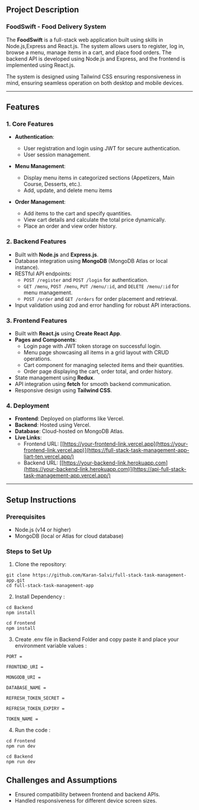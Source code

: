 ## Project Description

### **FoodSwift - Food Delivery System**

The **FoodSwift** is a full-stack web application built using skills in Node.js,Express and React.js. The system allows users to register, log in, browse a menu, manage items in a cart, and place food orders. The backend API is developed using Node.js and Express, and the frontend is implemented using React.js.

The system is designed using Tailwind CSS ensuring responsiveness in mind, ensuring seamless operation on both desktop and mobile devices. 

---

## Features

### **1. Core Features**
- **Authentication**:
  - User registration and login using JWT for secure authentication.
  - User session management.

- **Menu Management**:
  - Display menu items in categorized sections (Appetizers, Main Course, Desserts, etc.).
  - Add, update, and delete menu items 

- **Order Management**:
  - Add items to the cart and specify quantities.
  - View cart details and calculate the total price dynamically.
  - Place an order and view order history.

### **2. Backend Features**
- Built with **Node.js** and **Express.js**.
- Database integration using **MongoDB** (MongoDB Atlas or local instance).
- RESTful API endpoints:
  - `POST /register` and `POST /login` for authentication.
  - `GET /menu`, `POST /menu`, `PUT /menu/:id`, and `DELETE /menu/:id` for menu management.
  - `POST /order` and `GET /orders` for order placement and retrieval.
- Input validation using zod and error handling for robust API interactions.

### **3. Frontend Features**
- Built with **React.js** using **Create React App**.
- **Pages and Components**:
  - Login page with JWT token storage on successful login.
  - Menu page showcasing all items in a grid layout with CRUD operations.
  - Cart component for managing selected items and their quantities.
  - Order page displaying the cart, order total, and order history.
- State management using **Redux**.
- API integration using **fetch** for smooth backend communication.
- Responsive design using **Tailwind CSS**.



### **4. Deployment**
- **Frontend**: Deployed on platforms like Vercel.
- **Backend**: Hosted using Vercel.
- **Database**: Cloud-hosted on MongoDB Atlas.
- **Live Links**:
  - Frontend URL: [[https://your-frontend-link.vercel.app](https://your-frontend-link.vercel.app)](https://full-stack-task-management-app-liart-ten.vercel.app/)
  - Backend URL: [[https://your-backend-link.herokuapp.com](https://your-backend-link.herokuapp.com)](https://api-full-stack-task-management-app.vercel.app/)

---


## Setup Instructions

### Prerequisites
- Node.js (v14 or higher)
- MongoDB (local or Atlas for cloud database)

### Steps to Set Up

1. Clone the repository:

```
git clone https://github.com/Karan-Salvi/full-stack-task-management-app.git
cd full-stack-task-management-app  

```


2. Install Dependency :
   
```
cd Backend
npm install

cd Frontend
npm install
```


3. Create .env file in Backend Folder and copy paste it and place your environment variable values :
   
```
PORT = 

FRONTEND_URI = 

MONGODB_URI = 

DATABASE_NAME = 

REFRESH_TOKEN_SECRET = 

REFRESH_TOKEN_EXPIRY = 

TOKEN_NAME = 
```


4. Run the code :
   
```
cd Frontend
npm run dev

cd Backend
npm run dev

```

## Challenges and Assumptions
- Ensured compatibility between frontend and backend APIs.
- Handled responsiveness for different device screen sizes.


